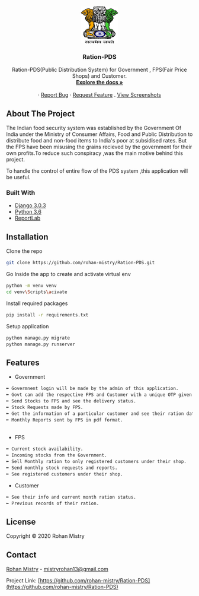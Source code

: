 
<!-- PROJECT LOGO -->
<br />
<p align="center">
  
  <img src="doc/img/emblem.png" alt="Logo" width="100" height="100">
  <h3 align="center">Ration-PDS</h3>

  <p align="center">
    Ration-PDS(Public Distribution System) for Government , FPS(Fair Price Shops) and Customer. 
    <br />
    <a href="https://github.com/rohan-mistry/Ration-PDS"><strong>Explore the docs »</strong></a>
    <br />
    <br />
    ·
    <a href="https://github.com/rohan-mistry/Ration-PDS/issues">Report Bug</a>
    ·
    <a href="https://github.com/rohan-mistry/Ration-PDS/issues">Request Feature</a>
	.
	<a href="https://github.com/rohan-mistry/Ration-PDS/doc/img/">View Screenshots</a>
  </p>
</p>







<!-- ABOUT THE PROJECT -->
## About The Project

<!--[![Product Name Screen Shot][product-screenshot]](https://example.com)  -->

The Indian food security system was established by the Government Of India under the Ministry of Consumer Affairs, Food and Public Distribution to distribute food and non-food items to India's poor at subsidised rates.
But the FPS have been misusing the grains recieved by the government for their own profits.To reduce such conspiracy ,was the main motive behind this project.

To handle the control of entire flow of the PDS system ,this application will be useful.

### Built With

* [Django 3.0.3](https://docs.djangoproject.com/en/3.0/)
* [Python 3.6](https://www.python.org/doc/)
* [ReportLab](https://www.reportlab.com/opensource/)



## Installation

Clone the repo
```sh
git clone https://github.com/rohan-mistry/Ration-PDS.git
```

Go Inside the app to create and activate virtual env
```sh
python -m venv venv
cd venv\Scripts\acivate
```

Install required packages
```sh
pip install -r requirements.txt
```

Setup application 
```sh
python manage.py migrate
python manage.py runserver
```



<!-- Features EXAMPLES -->
## Features

- Government
```sh
➼ Govermnent login will be made by the admin of this application.
➼ Govt can add the respective FPS and Customer with a unique OTP given to them for registering into this app.
➼ Send Stocks to FPS and see the delivery status.
➼ Stock Requests made by FPS.
➼ Get the information of a particular customer and see their ration data.
➼ Monthly Reports sent by FPS in pdf format.
 
```
- FPS
```sh
➼ Current stock availability. 
➼ Incoming stocks from the Government.
➼ Sell Monthly ration to only registered customers under their shop.
➼ Send monthly stock requests and reports. 
➼ See registered customers under their shop. 
```
- Customer
```sh
➼ See their info and current month ration status. 
➼ Previous records of their ration.
```




<!-- LICENSE -->
## License

Copyright © 2020 Rohan Mistry



<!-- CONTACT -->
## Contact

[Rohan Mistry](https://www.linkedin.com/in/rohan-mistry-826714180/) - mistryrohan13@gmail.com

Project Link: [https://github.com/rohan-mistry/Ration-PDS](https://github.com/rohan-mistry/Ration-PDS)
